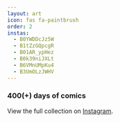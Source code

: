 ```yaml
---
layout: art
icon: fas fa-paintbrush
order: 2
instas:
  - B0YWDDcJz5W
  - B1tZzGQpcgR
  - B01AR_ypHez
  - B0k39niJXLt
  - B6VMnUMpKu4
  - B3UmOLzJWHV
---
```


### 400(+) days of comics

View the full collection on [Instagram](https://www.instagram.com/kindofahappystory).
